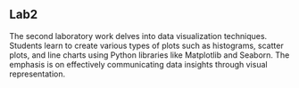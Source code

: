 <h2>Lab2</h2>
The second laboratory work delves into data visualization techniques. Students learn to create various types of plots such as histograms, scatter plots, and line charts using Python libraries like Matplotlib and Seaborn. The emphasis is on effectively communicating data insights through visual representation.
